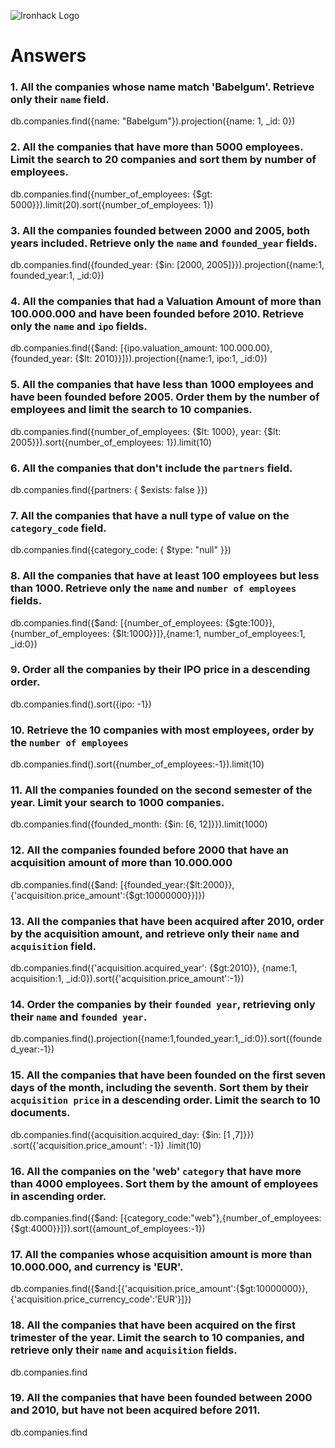 ![Ironhack Logo](https://i.imgur.com/1QgrNNw.png)

# Answers

### 1. All the companies whose name match 'Babelgum'. Retrieve only their `name` field.

db.companies.find({name: "Babelgum"}).projection({name: 1, _id: 0})

### 2. All the companies that have more than 5000 employees. Limit the search to 20 companies and sort them by **number of employees**.

db.companies.find({number_of_employees: {$gt: 5000}}).limit(20).sort({number_of_employees: 1})

### 3. All the companies founded between 2000 and 2005, both years included. Retrieve only the `name` and `founded_year` fields.

db.companies.find({founded_year: {$in: [2000, 2005]}}).projection({name:1, founded_year:1, _id:0})

### 4. All the companies that had a Valuation Amount of more than 100.000.000 and have been founded before 2010. Retrieve only the `name` and `ipo` fields.

db.companies.find({$and: [{ipo.valuation_amount: 100.000.00}, {founded_year: {$lt: 2010}}]}).projection({name:1, ipo:1, _id:0})

### 5. All the companies that have less than 1000 employees and have been founded before 2005. Order them by the number of employees and limit the search to 10 companies.

db.companies.find({number_of_employees: {$lt: 1000}, year: {$lt: 2005}}).sort({number_of_employees: 1}).limit(10)

### 6. All the companies that don't include the `partners` field.

db.companies.find({partners: { $exists: false }})

### 7. All the companies that have a null type of value on the `category_code` field.

db.companies.find({category_code: { $type: "null" }})

### 8. All the companies that have at least 100 employees but less than 1000. Retrieve only the `name` and `number of employees` fields.

db.companies.find({$and: [{number_of_employees: {$gte:100}}, {number_of_employees: {$lt:1000}}]},{name:1, number_of_employees:1, _id:0})

### 9. Order all the companies by their IPO price in a descending order.

db.companies.find().sort({ipo: -1})

### 10. Retrieve the 10 companies with most employees, order by the `number of employees`

db.companies.find().sort({number_of_employees:-1}).limit(10)

### 11. All the companies founded on the second semester of the year. Limit your search to 1000 companies.

db.companies.find({founded_month: {$in: [6, 12]}}).limit(1000)

### 12. All the companies founded before 2000 that have an acquisition amount of more than 10.000.000

db.companies.find({$and: [{founded_year:{$lt:2000}}, {'acquisition.price_amount':{$gt:10000000}}]})

### 13. All the companies that have been acquired after 2010, order by the acquisition amount, and retrieve only their `name` and `acquisition` field.

db.companies.find({'acquisition.acquired_year': {$gt:2010}}, {name:1, acquisition:1, _id:0}).sort({'acquisition.price_amount':-1})

### 14. Order the companies by their `founded year`, retrieving only their `name` and `founded year`.

db.companies.find().projection({name:1,founded_year:1,_id:0}).sort({founded_year:-1})

### 15. All the companies that have been founded on the first seven days of the month, including the seventh. Sort them by their `acquisition price` in a descending order. Limit the search to 10 documents.

db.companies.find({acquisition.acquired_day: {$in: [1 ,7]}})
            .sort({'acquisition.price_amount': -1})
            .limit(10)

### 16. All the companies on the 'web' `category` that have more than 4000 employees. Sort them by the amount of employees in ascending order.

db.companies.find({$and: [{category_code:"web"},{number_of_employees:{$gt:4000}}]}).sort({amount_of_employees:-1})

### 17. All the companies whose acquisition amount is more than 10.000.000, and currency is 'EUR'.

db.companies.find({$and:[{'acquisition.price_amount':{$gt:10000000}},{'acquisition.price_currency_code':'EUR'}]})

### 18. All the companies that have been acquired on the first trimester of the year. Limit the search to 10 companies, and retrieve only their `name` and `acquisition` fields.

db.companies.find

### 19. All the companies that have been founded between 2000 and 2010, but have not been acquired before 2011.

db.companies.find